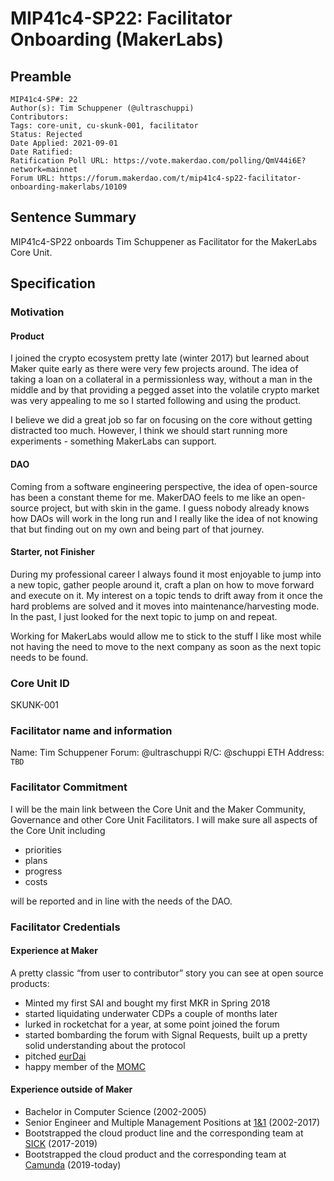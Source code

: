 # MIP41c4-SP22: Facilitator Onboarding (MakerLabs)

## Preamble

```
MIP41c4-SP#: 22
Author(s): Tim Schuppener (@ultraschuppi)
Contributors:
Tags: core-unit, cu-skunk-001, facilitator
Status: Rejected
Date Applied: 2021-09-01
Date Ratified:
Ratification Poll URL: https://vote.makerdao.com/polling/QmV44i6E?network=mainnet
Forum URL: https://forum.makerdao.com/t/mip41c4-sp22-facilitator-onboarding-makerlabs/10109
```

## Sentence Summary

MIP41c4-SP22 onboards Tim Schuppener as Facilitator for the MakerLabs Core Unit.

## Specification

### Motivation

#### Product

I joined the crypto ecosystem pretty late (winter 2017) but learned about Maker quite early as there were very few projects around. The idea of taking a loan on a collateral in a permissionless way, without a man in the middle and by that providing a pegged asset into the volatile crypto market was very appealing to me so I started following and using the product.

I believe we did a great job so far on focusing on the core without getting distracted too much. However, I think we should start running more experiments - something MakerLabs can support.

#### DAO

Coming from a software engineering perspective, the idea of open-source has been a constant theme for me. MakerDAO feels to me like an open-source project, but with skin in the game. I guess nobody already knows how DAOs will work in the long run and I really like the idea of not knowing that but finding out on my own and being part of that journey.

#### Starter, not Finisher

During my professional career I always found it most enjoyable to jump into a new topic, gather people around it, craft a plan on how to move forward and execute on it. My interest on a topic tends to drift away from it once the hard problems are solved and it moves into maintenance/harvesting mode. In the past, I just looked for the next topic to jump on and repeat.

Working for MakerLabs would allow me to stick to the stuff I like most while not having the need to move to the next company as soon as the next topic needs to be found.

### Core Unit ID

SKUNK-001

### Facilitator name and information

Name: Tim Schuppener
Forum: @ultraschuppi
R/C: @schuppi
ETH Address: `TBD`

### Facilitator Commitment

I will be the main link between the Core Unit and the Maker Community, Governance and other Core Unit Facilitators. I will make sure all aspects of the Core Unit including

* priorities
* plans
* progress
* costs

will be reported and in line with the needs of the DAO.

### Facilitator Credentials

#### Experience at Maker

A pretty classic “from user to contributor” story you can see at open source products:

* Minted my first SAI and bought my first MKR in Spring 2018
* started liquidating underwater CDPs a couple of months later
* lurked in rocketchat for a year, at some point joined the forum
* started bombarding the forum with Signal Requests, built up a pretty solid understanding about the protocol
* pitched [eurDai](https://forum.makerdao.com/t/mip13c3-sp10-declaration-of-intent-eurdai/6766)
* happy member of the [MOMC](https://forum.makerdao.com/t/parameter-proposal-group-makerdao-open-market-committee/7355)

#### Experience outside of Maker

* Bachelor in Computer Science (2002-2005)
* Senior Engineer and Multiple Management Positions at [1&1](https://www.ionos.com/) (2002-2017)
* Bootstrapped the cloud product line and the corresponding team at [SICK](http://sick.de) (2017-2019)
* Bootstrapped the cloud product and the corresponding team at [Camunda](http://camunda.com) (2019-today)
